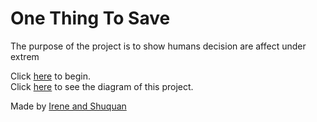 # One Thing To Save

The purpose of the project is to show humans decision are affect under extrem

Click [here](home.md) to begin.   
Click [here](https://docs.google.com/drawings/d/1rJcZ9JLPCuatWJS5J_1LHE3LZQIdTRU9JjCn0YiM12Q/edit?usp=sharing) to see the diagram of this project.

Made by [Irene and Shuquan](https://github.com/chenirene7418/one_thing_to_save)
